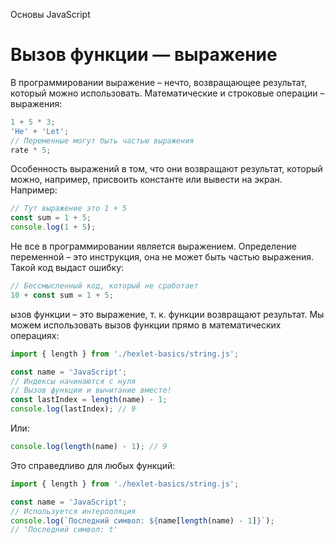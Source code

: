 Основы JavaScript

# Вызов функции — выражение

В программировании выражение – нечто, возвращающее результат, который можно использовать. Математические и строковые операции – выражения:

```javascript
1 + 5 * 3;
'He' + 'Let';
// Переменные могут быть частью выражения
rate * 5;
```

Особенность выражений в том, что они возвращают результат, который можно, например, присвоить константе или вывести на экран. Например:

```javascript
// Тут выражение это 1 + 5
const sum = 1 + 5;
console.log(1 + 5);
```

Не все в программировании является выражением. Определение переменной – это инструкция, она не может быть частью выражения. Такой код выдаст ошибку:

```javascript
// Бессмысленный код, который не сработает
10 + const sum = 1 + 5;
```

ызов функции – это выражение, т. к. функции возвращают результат. Мы можем использовать вызов функции прямо в математических операциях:

```javascript
import { length } from './hexlet-basics/string.js';

const name = 'JavaScript';
// Индексы начинаются с нуля
// Вызов функции и вычитание вместе!
const lastIndex = length(name) - 1;
console.log(lastIndex); // 9
```

Или:

```javascript
console.log(length(name) - 1); // 9
```

Это справедливо для любых функций:

```javascript
import { length } from './hexlet-basics/string.js';

const name = 'JavaScript';
// Используется интерполяция
console.log(`Последний символ: ${name[length(name) - 1]}`);
// 'Последний символ: t'
```
